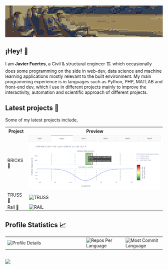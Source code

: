 [![Bowser-Hopper](https://raw.githubusercontent.com/JavFuertes/Bowser-Hopper/main/pixelated_hopper.gif)](https://github.com/JavFuertes/Bowser-Hopper)

## ¡Hey! 👋
I am **Javier Fuertes**, a Civil & structural engineer 🏗️ which occasionally does some programming on the side in web-dev, data science and machine learning applications mostly relevant to the built environment. My main programming experience is in languages such as Python, PHP, MATLAB and front-end dev, which I use in different projects mainly to improve the interactivity, automation and scientific approach of different projects. 

## Latest projects 📁

Some of my latest projects include,

<table style="width:100; table-layout:fixed">
  <tr>
    <th>Project</th>
    <th>Preview</th>
  </tr>
  <tr>
    <td>BRICKS 🧱</td>
    <td><img src="https://raw.githubusercontent.com/JavFuertes/BRICKS/main/.github/public_html/fig/LTSM_assess.png"/></td>
  </tr>
  <tr>
    <td>TRUSS 🌉</td>
    <td>
        <img src="https://raw.githubusercontent.com/JavFuertes/TRUSS1/main/reading/Figures/solution_approach/Truss_convegence.gif" alt="TRUSS" />
	  </td>
  </tr>
  <tr>
    <td>Rail 🚆</td>
    <td>
        <img src="https://raw.githubusercontent.com/JavFuertes/RAIL01/main/_Alt/Figures/Graphs/Reconstruction/reconstruction1/reconstruction_s1.gif" alt="RAIL" />
	  </td>
  </tr>
</table>

## Profile Statistics 📈

<table>
    <tr>
        <td width="50%"><img src="http://github-profile-summary-cards.vercel.app/api/cards/profile-details?username=JavFuertes&theme=github_dark" alt="Profile Details" style="width:100%;"></td>
        <td width="25%"><img src="http://github-profile-summary-cards.vercel.app/api/cards/repos-per-language?username=JavFuertes&theme=github_dark" alt="Repos Per Language" style="width:100%;"></td>
        <td width="25%"><img src="http://github-profile-summary-cards.vercel.app/api/cards/most-commit-language?username=JavFuertes&theme=github_dark" alt="Most Commit Language" style="width:100%;"></td>
    </tr>
</table>

## 
![](https://komarev.com/ghpvc/?username=JavFuertes)


